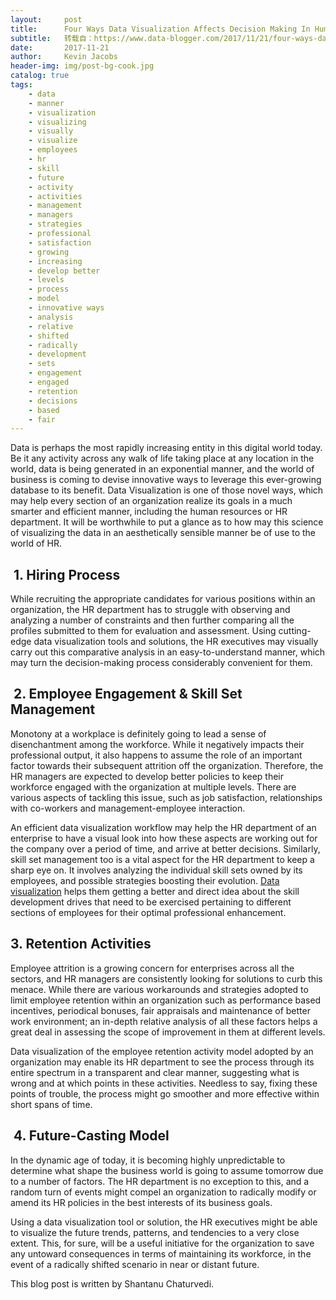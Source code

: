 ```yaml
---
layout:     post
title:      Four Ways Data Visualization Affects Decision Making In Human Resources
subtitle:   转载自：https://www.data-blogger.com/2017/11/21/four-ways-data-visualization-affects-decision-making-human-resources/
date:       2017-11-21
author:     Kevin Jacobs
header-img: img/post-bg-cook.jpg
catalog: true
tags:
    - data
    - manner
    - visualization
    - visualizing
    - visually
    - visualize
    - employees
    - hr
    - skill
    - future
    - activity
    - activities
    - management
    - managers
    - strategies
    - professional
    - satisfaction
    - growing
    - increasing
    - develop better
    - levels
    - process
    - model
    - innovative ways
    - analysis
    - relative
    - shifted
    - radically
    - development
    - sets
    - engagement
    - engaged
    - retention
    - decisions
    - based
    - fair
---
```


Data is perhaps the most rapidly increasing entity in this digital world today. Be it any activity across any walk of life taking place at any location in the world, data is being generated in an exponential manner, and the world of business is coming to devise innovative ways to leverage this ever-growing database to its benefit. Data Visualization is one of those novel ways, which may help every section of an organization realize its goals in a much smarter and efficient manner, including the human resources or HR department. It will be worthwhile to put a glance as to how may this science of visualizing the data in an aesthetically sensible manner be of use to the world of HR.



##  1. Hiring Process

While recruiting the appropriate candidates for various positions within an organization, the HR department has to struggle with observing and analyzing a number of constraints and then further comparing all the profiles submitted to them for evaluation and assessment. Using cutting-edge data visualization tools and solutions, the HR executives may visually carry out this comparative analysis in an easy-to-understand manner, which may turn the decision-making process considerably convenient for them.

##  2. Employee Engagement & Skill Set Management

Monotony at a workplace is definitely going to lead a sense of disenchantment among the workforce. While it negatively impacts their professional output, it also happens to assume the role of an important factor towards their subsequent attrition off the organization. Therefore, the HR managers are expected to develop better policies to keep their workforce engaged with the organization at multiple levels. There are various aspects of tackling this issue, such as job satisfaction, relationships with co-workers and management-employee interaction.

An efficient data visualization workflow may help the HR department of an enterprise to have a visual look into how these aspects are working out for the company over a period of time, and arrive at better decisions. Similarly, skill set management too is a vital aspect for the HR department to keep a sharp eye on. It involves analyzing the individual skill sets owned by its employees, and possible strategies boosting their evolution. [Data visualization](https://visualrsoftware.com/learning-data-visualization-framework) helps them getting a better and direct idea about the skill development drives that need to be exercised pertaining to different sections of employees for their optimal professional enhancement.

 

## 3. Retention Activities

Employee attrition is a growing concern for enterprises across all the sectors, and HR managers are consistently looking for solutions to curb this menace. While there are various workarounds and strategies adopted to limit employee retention within an organization such as performance based incentives, periodical bonuses, fair appraisals and maintenance of better work environment; an in-depth relative analysis of all these factors helps a great deal in assessing the scope of improvement in them at different levels.

Data visualization of the employee retention activity model adopted by an organization may enable its HR department to see the process through its entire spectrum in a transparent and clear manner, suggesting what is wrong and at which points in these activities. Needless to say, fixing these points of trouble, the process might go smoother and more effective within short spans of time.

##  4. Future-Casting Model

In the dynamic age of today, it is becoming highly unpredictable to determine what shape the business world is going to assume tomorrow due to a number of factors. The HR department is no exception to this, and a random turn of events might compel an organization to radically modify or amend its HR policies in the best interests of its business goals.

Using a data visualization tool or solution, the HR executives might be able to visualize the future trends, patterns, and tendencies to a very close extent. This, for sure, will be a useful initiative for the organization to save any untoward consequences in terms of maintaining its workforce, in the event of a radically shifted scenario in near or distant future.

This blog post is written by Shantanu Chaturvedi.

 
